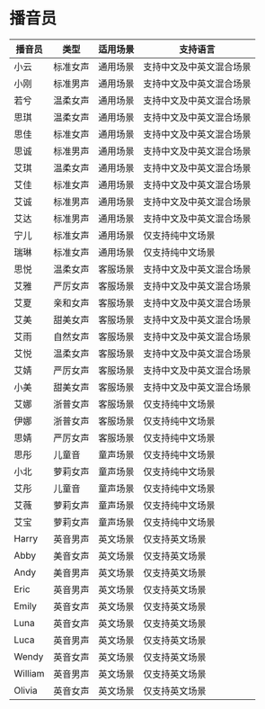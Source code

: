 
# 播音员


| 播音员 | 类型 | 适用场景 | 支持语言 |
| --- | --- | --- | --- |
| 小云 | 标准女声 | 通用场景 | 支持中文及中英文混合场景 |
| 小刚 | 标准男声 | 通用场景 | 支持中文及中英文混合场景 |
| 若兮 | 温柔女声 | 通用场景 | 支持中文及中英文混合场景 |
| 思琪 | 温柔女声 | 通用场景 | 支持中文及中英文混合场景 |
| 思佳 | 标准女声 | 通用场景 | 支持中文及中英文混合场景 |
| 思诚 | 标准男声 | 通用场景 | 支持中文及中英文混合场景 |
| 艾琪 | 温柔女声 | 通用场景 | 支持中文及中英文混合场景 |
| 艾佳 | 标准女声 | 通用场景 | 支持中文及中英文混合场景 |
| 艾诚 | 标准男声 | 通用场景 | 支持中文及中英文混合场景 |
| 艾达 | 标准男声 | 通用场景 | 支持中文及中英文混合场景 |
| 宁儿 | 标准女声 | 通用场景 | 仅支持纯中文场景 |
| 瑞琳 | 标准女声 | 通用场景 | 仅支持纯中文场景 |
| 思悦 | 温柔女声 | 客服场景 | 支持中文及中英文混合场景 |
| 艾雅 | 严厉女声 | 客服场景 | 支持中文及中英文混合场景 |
| 艾夏 | 亲和女声 | 客服场景 | 支持中文及中英文混合场景 |
| 艾美 | 甜美女声 | 客服场景 | 支持中文及中英文混合场景 |
| 艾雨 | 自然女声 | 客服场景 | 支持中文及中英文混合场景 |
| 艾悦 | 温柔女声 | 客服场景 | 支持中文及中英文混合场景 |
| 艾婧 | 严厉女声 | 客服场景 | 支持中文及中英文混合场景 |
| 小美 | 甜美女声 | 客服场景 | 支持中文及中英文混合场景 |
| 艾娜 | 浙普女声 | 客服场景 | 仅支持纯中文场景 |
| 伊娜 | 浙普女声 | 客服场景 | 仅支持纯中文场景 |
| 思婧 | 严厉女声 | 客服场景 | 仅支持纯中文场景 |
| 思彤 | 儿童音 | 童声场景 | 仅支持纯中文场景 |
| 小北 | 萝莉女声 | 童声场景 | 仅支持纯中文场景 |
| 艾彤 | 儿童音 | 童声场景 | 仅支持纯中文场景 |
| 艾薇 | 萝莉女声 | 童声场景 | 仅支持纯中文场景 |
| 艾宝 | 萝莉女声 | 童声场景 | 仅支持纯中文场景 |
| Harry | 英音男声 | 英文场景 | 仅支持英文场景 |
| Abby | 美音女声 | 英文场景 | 仅支持英文场景 |
| Andy | 美音男声 | 英文场景 | 仅支持英文场景 |
| Eric | 英音男声 | 英文场景 | 仅支持英文场景 |
| Emily | 英音女声 | 英文场景 | 仅支持英文场景 |
| Luna | 英音女声 | 英文场景 | 仅支持英文场景 |
| Luca | 英音男声 | 英文场景 | 仅支持英文场景 |
| Wendy | 英音女声 | 英文场景 | 仅支持英文场景 |
| William | 英音男声 | 英文场景 | 仅支持英文场景 |
| Olivia | 英音女声 | 英文场景 | 仅支持英文场景 |

